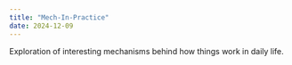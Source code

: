 ```yaml
---
title: "Mech-In-Practice"
date: 2024-12-09
---
```

Exploration of interesting mechanisms behind how things work in daily life.
